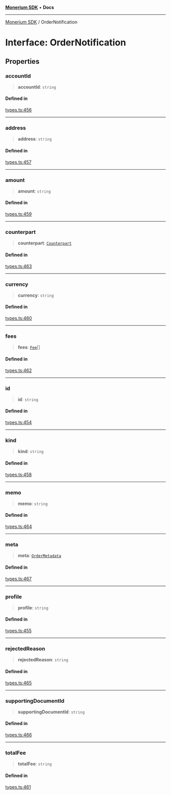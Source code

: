 [**Monerium SDK**](../README.md) • **Docs**

***

[Monerium SDK](../README.md) / OrderNotification

# Interface: OrderNotification

## Properties

### accountId

> **accountId**: `string`

#### Defined in

[types.ts:456](https://github.com/monerium/js-monorepo/blob/90e863940da8623462a29ce3ac59bdfdcf20271e/packages/sdk/src/types.ts#L456)

***

### address

> **address**: `string`

#### Defined in

[types.ts:457](https://github.com/monerium/js-monorepo/blob/90e863940da8623462a29ce3ac59bdfdcf20271e/packages/sdk/src/types.ts#L457)

***

### amount

> **amount**: `string`

#### Defined in

[types.ts:459](https://github.com/monerium/js-monorepo/blob/90e863940da8623462a29ce3ac59bdfdcf20271e/packages/sdk/src/types.ts#L459)

***

### counterpart

> **counterpart**: [`Counterpart`](Counterpart.md)

#### Defined in

[types.ts:463](https://github.com/monerium/js-monorepo/blob/90e863940da8623462a29ce3ac59bdfdcf20271e/packages/sdk/src/types.ts#L463)

***

### currency

> **currency**: `string`

#### Defined in

[types.ts:460](https://github.com/monerium/js-monorepo/blob/90e863940da8623462a29ce3ac59bdfdcf20271e/packages/sdk/src/types.ts#L460)

***

### fees

> **fees**: [`Fee`](Fee.md)[]

#### Defined in

[types.ts:462](https://github.com/monerium/js-monorepo/blob/90e863940da8623462a29ce3ac59bdfdcf20271e/packages/sdk/src/types.ts#L462)

***

### id

> **id**: `string`

#### Defined in

[types.ts:454](https://github.com/monerium/js-monorepo/blob/90e863940da8623462a29ce3ac59bdfdcf20271e/packages/sdk/src/types.ts#L454)

***

### kind

> **kind**: `string`

#### Defined in

[types.ts:458](https://github.com/monerium/js-monorepo/blob/90e863940da8623462a29ce3ac59bdfdcf20271e/packages/sdk/src/types.ts#L458)

***

### memo

> **memo**: `string`

#### Defined in

[types.ts:464](https://github.com/monerium/js-monorepo/blob/90e863940da8623462a29ce3ac59bdfdcf20271e/packages/sdk/src/types.ts#L464)

***

### meta

> **meta**: [`OrderMetadata`](OrderMetadata.md)

#### Defined in

[types.ts:467](https://github.com/monerium/js-monorepo/blob/90e863940da8623462a29ce3ac59bdfdcf20271e/packages/sdk/src/types.ts#L467)

***

### profile

> **profile**: `string`

#### Defined in

[types.ts:455](https://github.com/monerium/js-monorepo/blob/90e863940da8623462a29ce3ac59bdfdcf20271e/packages/sdk/src/types.ts#L455)

***

### rejectedReason

> **rejectedReason**: `string`

#### Defined in

[types.ts:465](https://github.com/monerium/js-monorepo/blob/90e863940da8623462a29ce3ac59bdfdcf20271e/packages/sdk/src/types.ts#L465)

***

### supportingDocumentId

> **supportingDocumentId**: `string`

#### Defined in

[types.ts:466](https://github.com/monerium/js-monorepo/blob/90e863940da8623462a29ce3ac59bdfdcf20271e/packages/sdk/src/types.ts#L466)

***

### totalFee

> **totalFee**: `string`

#### Defined in

[types.ts:461](https://github.com/monerium/js-monorepo/blob/90e863940da8623462a29ce3ac59bdfdcf20271e/packages/sdk/src/types.ts#L461)
